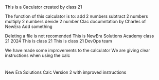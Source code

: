 This is a Caculator created by class 21

The function of this calculator is to:
    add 2 numbers
    subtract 2 numbers
    multiply 2 numbers
    devide 2 number
Clac documntation by Charles of NewEra
Add something

Deleting a file is not recomended
This is NewEra Solutions Academy class 21 2024 
This is class 21
This is class 21 DevOps team


We have made some improvements to the calculator
We are giving clear instructions when using the calc
#
New Era Solutions Calc Version 2 with improved instructions
